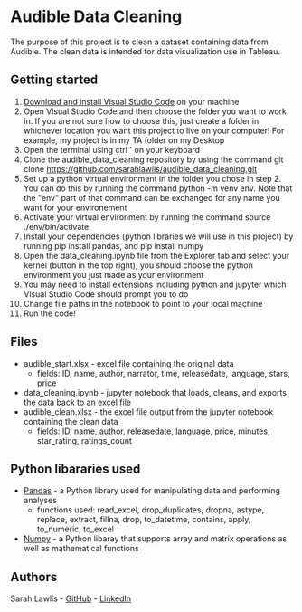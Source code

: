 # Audible Data Cleaning
The purpose of this project is to clean a dataset containing data from Audible. The clean data is intended for data visualization use in Tableau.

## Getting started
1. [Download and install Visual Studio Code](https://code.visualstudio.com/download) on your machine
2. Open Visual Studio Code and then choose the folder you want to work in. If you are not sure how to choose this, just create a folder in whichever location you want this project to live on your computer! For example, my project is in my TA folder on my Desktop
3. Open the terminal using ctrl ` on your keyboard
4. Clone the audible_data_cleaning repository by using the command git clone https://github.com/sarahlawlis/audible_data_cleaning.git
5. Set up a python virtual environment in the folder you chose in step 2. You can do this by running the command python -m venv env. Note that the "env" part of that command can be exchanged for any name you want for your environement
6. Activate your virtual environment by running the command source ./env/bin/activate
7. Install your dependencies (python libraries we will use in this project) by running pip install pandas, and pip install numpy
8. Open the data_cleaning.ipynb file from the Explorer tab and select your kernel (button in the top right), you should choose the python environment you just made as your environment
9. You may need to install extensions including python and jupyter which Visual Studio Code should prompt you to do
10. Change file paths in the notebook to point to your local machine
11. Run the code!

## Files
* audible_start.xlsx - excel file containing the original data
    - fields: ID, name, author, narrator, time, releasedate, language, stars, price
* data_cleaning.ipynb - jupyter notebook that loads, cleans, and exports the data back to an excel file
* audible_clean.xlsx - the excel file output from the jupyter notebook containing the clean data
    - fields: ID, name, author, releasedate, language, price, minutes, star_rating, ratings_count

## Python libararies used
* [Pandas](https://pandas.pydata.org/) - a Python library used for manipulating data and performing analyses
    - functions used: read_excel, drop_duplicates, dropna, astype, replace, extract, fillna, drop, to_datetime, contains, apply, to_numeric, to_excel
* [Numpy](https://numpy.org/) - a Python libaray that supports array and matrix operations as well as mathematical functions

## Authors
Sarah Lawlis - [GitHub](https://github.com/sarahlawlis) - [LinkedIn](www.linkedin.com/in/sarah-lawlis)
